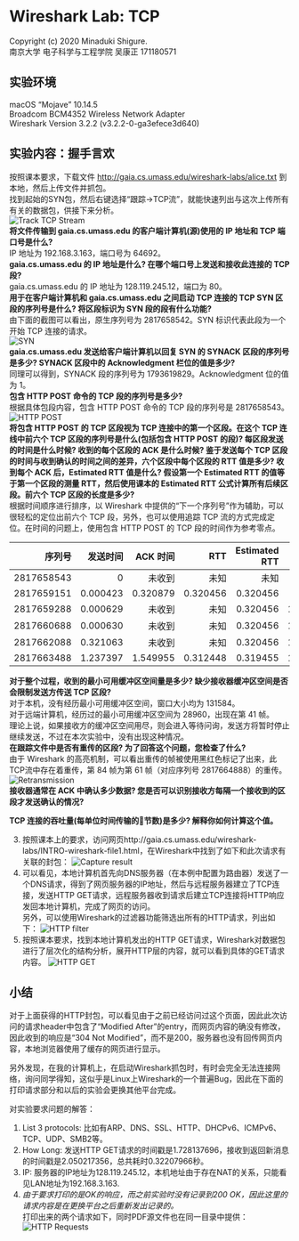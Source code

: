 # Wireshark Lab: TCP

Copyright (c) 2020 Minaduki Shigure.  
南京大学 电子科学与工程学院 吴康正 171180571

## 实验环境

macOS “Mojave” 10.14.5  
Broadcom BCM4352 Wireless Network Adapter  
Wireshark Version 3.2.2 (v3.2.2-0-ga3efece3d640)

## 实验内容：握手言欢

按照课本要求，下载文件 http://gaia.cs.umass.edu/wireshark-labs/alice.txt 到本地，然后上传文件并抓包。  
找到起始的SYN包，然后右键选择“跟踪->TCP流”，就能快速列出与这次上传所有有关的数据包，供接下来分析。  
![Track TCP Stream](./pic/4-1.png)  
**将文件传输到 gaia.cs.umass.edu 的客户端计算机(源)使用的 IP 地址和 TCP 端口号是什么?**  
IP 地址为 192.168.3.163，端口号为 64692。  
**gaia.cs.umass.edu 的 IP 地址是什么? 在哪个端口号上发送和接收此连接的 TCP 段?**  
gaia.cs.umass.edu 的 IP 地址为 128.119.245.12，端口为 80。  
**用于在客户端计算机和 gaia.cs.umass.edu 之间启动 TCP 连接的 TCP SYN 区段的序列号是什么? 将区段标识为 SYN 段的段有什么功能?**  
由下面的截图可以看出，原生序列号为 2817658542。SYN 标识代表此段为一个开始 TCP 连接的请求。  
![SYN](./pic/4-2.png)  
**gaia.cs.umass.edu 发送给客户端计算机以回复 SYN 的 SYNACK 区段的序列号是多少? SYNACK 区段中的 Acknowledgment 栏位的值是多少?**  
同理可以得到，SYNACK 段的序列号为 1793619829。Acknowledgment 位的值为 1。  
**包含 HTTP POST 命令的 TCP 段的序列号是多少?**  
根据具体包段内容，包含 HTTP POST 命令的 TCP 段的序列号是 2817658543。  
![HTTP POST](./pic/4-3.png)  
**将包含 HTTP POST 的 TCP 区段视为 TCP 连接中的第一个区段。在这个 TCP 连线中前六个 TCP 区段的序列号是什么(包括包含 HTTP POST 的段)? 每区段发送的时间是什么时候? 收到的每个区段的 ACK 是什么时候? 鉴于发送每个 TCP 区段的时间与收到确认的时间之间的差异，六个区段中每个区段的 RTT 值是多少? 收到每个 ACK 后，Estimated RTT 值是什么? 假设第一个 Estimated RTT 的值等于第一个区段的测量 RTT，然后使用课本的 Estimated RTT 公式计算所有后续区段。前六个 TCP 区段的长度是多少?**  
根据时间顺序进行排序，以 Wireshark 中提供的“下一个序列号”作为辅助，可以很轻松的定位出前六个 TCP 段，另外，也可以使用追踪 TCP 流的方式完成定位。在时间的问题上，使用包含 HTTP POST 的 TCP 段的时间作为参考零点。

序列号 | 发送时间 | ACK 时间 | RTT | Estimated RTT | 长度
-: | -: | -: | -: | -: | -:
2817658543 | 0 | 未收到 | 未知 | 未知 | 674
2817659151 | 0.000423 | 0.320879 | 0.320456 | 0.320456 | 203
2817659288 | 0.000629 | 未收到 | 未知 | 0.320456 | 1466
2817660688 | 0.000630 | 未收到 | 未知 | 0.320456 | 1466
2817662088 | 0.321063 | 未收到 | 未知 | 0.320456 | 1466
2817663488 | 1.237397 | 1.549955 | 0.312448 | 0.319455 | 1466

**对于整个过程，收到的最小可用缓冲区空间量是多少? 缺少接收器缓冲区空间是否会限制发送方传送 TCP 区段?**  
对于本机，没有经历最小可用缓冲区空间，窗口大小均为 131584。  
对于远端计算机，经历过的最小可用缓冲区空间为 28960，出现在第 41 帧。  
理论上说，如果接收方的缓冲区空间用尽，则会进入等待问询，发送方将暂时停止继续发送，不过在本次实验中，没有出现这种情况。  
**在跟踪文件中是否有重传的区段? 为了回答这个问题，您检查了什么?**  
由于 Wireshark 的高亮机制，可以看出重传的帧被使用黑红色标记了出来，此TCP流中存在着重传，第 84 帧为第 61 帧（对应序列号 2817664888）的重传。  
![Retransmission](./pic/4-4.png)  
**接收器通常在 ACK 中确认多少数据? 您是否可以识别接收方每隔一个接收到的区段才发送确认的情况?**  

**TCP 连接的吞吐量(每单位时间传输的􏰁节数)是多少? 解释你如何计算这个值。**  


3. 按照课本上的要求，访问网页http://gaia.cs.umass.edu/wireshark-labs/INTRO-wireshark-file1.html，在Wireshark中找到了如下和此次请求有关联的封包：
![Capture result](./pic/1-3.png)
4. 可以看见，本地计算机首先向DNS服务器（在本例中配置为路由器）发送了一个DNS请求，得到了网页服务器的IP地址，然后与远程服务器建立了TCP连接，发送HTTP GET请求，远程服务器收到请求后建立TCP连接将HTTP响应发回本地计算机，完成了网页的访问。  
另外，可以使用Wireshark的过滤器功能筛选出所有的HTTP请求，列出如下：
![HTTP filter](./pic/1-4.png)
5. 按照课本要求，找到本地计算机发出的HTTP GET请求，Wireshark对数据包进行了层次化的结构分析，展开HTTP层的内容，就可以看到具体的GET请求内容。
![HTTP GET](./pic/1-5.png)

## 小结

对于上面获得的HTTP封包，可以看见由于之前已经访问过这个页面，因此此次访问的请求header中包含了“Modified After”的entry，而网页内容的确没有修改，因此收到的响应是“304 Not Modified”，而不是200，服务器也没有回传网页内容，本地浏览器使用了缓存的网页进行显示。

另外发现，在我的计算机上，在启动Wireshark抓包时，有时会完全无法连接网络，询问同学得知，这似乎是Linux上Wireshark的一个普遍Bug，因此在下面的打印请求部分和以后的实验会更换其他平台完成。

对实验要求问题的解答：

1. List 3 protocols: 比如有ARP、DNS、SSL、HTTP、DHCPv6、ICMPv6、TCP、UDP、SMB2等。
2. How Long: 发送HTTP GET请求的时间戳是1.728137696，接收到返回新消息的时间戳是2.050217356，总共耗时0.32207966秒。
3. IP: 服务器的IP地址为128.119.245.12，本机地址由于存在NAT的关系，只能看见LAN地址为192.168.3.163.
4. *由于要求打印的是OK的响应，而之前实验时没有记录到200 OK，因此这里的请求内容是在更换平台之后重新发出记录的。*  
打印出来的两个请求如下，同时PDF源文件也在同一目录中提供：
![HTTP Requests](./pic/1-6.png)